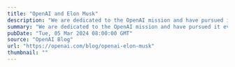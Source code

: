 ```yaml
---
title: "OpenAI and Elon Musk"
description: "We are dedicated to the OpenAI mission and have pursued it every step of the way."
summary: "We are dedicated to the OpenAI mission and have pursued it every step of the way."
pubDate: "Tue, 05 Mar 2024 08:00:00 GMT"
source: "OpenAI Blog"
url: "https://openai.com/blog/openai-elon-musk"
thumbnail: ""
---
```


